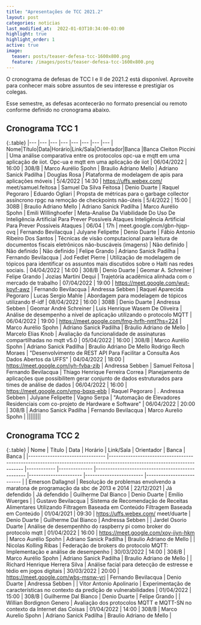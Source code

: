 ```yaml
---
title: "Apresentações de TCC 2021.2"
layout: post
categories: noticias
last_modified_at:  2022-01-03T10:34:00-03:00
highlight: true
highlight_order: 1
active: true 
image:
  teaser: posts/teaser-defesa-tcc-1600x800.png
  feature: /images/posts/teaser-defesa-tcc-1600x800.png
---
```


O cronograma de defesas de TCC I e II de 2021.2 está disponível. Aproveite para conhecer mais sobre assuntos de seu interesse e prestigiar os colegas.

Esse semestre, as defesas acontecerão no formato presencial ou remoto conforme definido no cronograma abaixo. 

## Cronograma TCC 1

{:.table}
|--- |--- |--- |--- |--- |--- |--- |--- |
Nome|Título|Data|Horário|Link/Sala|Orientador|Banca |Banca 
Cleiton Piccini | Uma análise comparativa entre os protocolos opc-ua e mqtt em uma aplicação de iiot. Opc-ua e mqtt em uma aplicação de iiot | 06/04/2022 | 16:00 | 308/B | Marco Aurélio Spohn | Braulio Adriano Mello | Adriano Sanick Padilha |
Douglas Rosa | Plataforma de modelagem de apis para aplicações móveis | 5/4/2022 | 14:30 |  https://uffs.webex.com/ meet/samuel.feitosa | Samuel Da Silva Feitosa | Denio Duarte | Raquel Pegoraro |
Eduardo Ogliari | Propsta de métricas para o garbage collector assíncrono rpgc na remoção de checkpoints não-úteis | 5/4/2022 | 15:00 | 308B | Braulio Adriano Mello | Adriano Sanick Padilha | Marco Aurélio Spohn |
Emili Willinghoefer | Meta-Analise Da Viabilidade Do Uso De Inteligência Artificial Para Prever Possíveis Ataques Inteligência Artificial Para Prever Possíveis Ataques  | 06/04 | 17h | meet.google.com/gbn-hjqp-ovq | Fernando Bevilacqua | Julyane Felipette | Denio Duarte |
Fábio Antonio Ribeiro Dos Santos | Técnicas de visão computacional para leitura de documentos fiscais eletrônicos não-buscáveis (imagens) | Não definido | Não definido | Não definido | Felipe Grando | Adriano Sanick Padilha | Fernando Bevilacqua |
Jod Fedlet Pierre | Utilização de modelagem de tópicos para identificar os assuntos mais  discutidos sobre o Haiti nas redes sociais.  | 04/04/2022 | 14:00 | 308/B | Denio Duarte | Geomar A. Schreiner | Felipe Grando |
Jozias Martini Dequi | Trajetória acadêmica alinhada com o mercado de trabalho | 07/04/2022 | 19:00  |  https://meet.google.com/wut-kpyf-awz | Fernando Bevilacqua | Andressa Sebben | Raquel Aparecida Pegoraro |
Lucas Sergio Mahle | Abordagem para modelagem de tópicos utilizando tf-idf | 08/04/2022 | 16:00 | 308B | Denio Duarte | Andressa Sebben | Geomar André Schreiner |
Luis Henrique Wasem De Oliveira | Análise de desempenho  a nivel de aplicação utilizando o protocolo MQTT  | 06/04/2022 | 19:00 | https://meet.google.com/fmg-hrfh-nmt?hs=224 | Marco Aurélio Spohn |  Adriano Sanick Padilha | Bráulio Adriano de Mello |
Marcelo Elias Knob | Avaliação da funcionalidade de assinaturas compartilhadas no mqtt v5.0 | 05/04/2022 | 16:00 | 308/B | Marco Aurélio Spohn | Adriano Sanick Padilha | Braulio Adriano De Mello
Rodrigo Rech Moraes | "Desenvolvimento de REST API Para Facilitar a Consulta Aos Dados Abertos da UFFS" | 04/04/2022 | 18:00 | https://meet.google.com/iyh-fvba-zjb  | Andressa Sebben | Samuel Feitosa | Fernando Bevilacqua |
Thiago Henrique Ferreira Correa | Planejamento de aplicações que possibilitem gerar conjunto de dados estruturados para times de análise de dados | 06/04/2022 | 16:00 |  https://meet.google.com/vmg-bqxq-ebb | Raquel Pegoraro | . Andressa Sebben | Julyane Felipette |
Vagno Serpa | "Automação de Elevadores Residenciais com co-projeto de Hardware e Software" | 06/04/2022 | 20:00 | 308/B | Adriano Sanick Padilha | Fernando Bevilacqua |  Marco Aurelio Spohn |
||||||||




## Cronograma TCC 2

{:.table}
| Nome                      		 | Título                                                                                                            		 | Data  		 | Horário 		 | Link/Sala                                  		 | Orientador      		 | Banca             		 | Banca               		 |
|--------------------------------    |------------------------------------------------------------------------------------------------------------------------    |------------    |--------------    |-------------------------------------------------    |----------------------    |------------------------    |--------------------------    |
| Emerson Dallagnol         		 | Resolução de problemas envolvendo a maratona de programação da sbc de 2013 e 2014                                 		 | 22/12/2021     | Já defendido     | Já defendido                               		 | Guilherme Dal Bianco     | Denio Duarte      		 | Emílio Wuerges      		 |
| Gustavo Bevilacqua        		 | Sistema de Recomendação de Receitas Alimentares Utilizando Filtragem Baseada em Conteúdo Filtragem Baseada em Conteúdo     | 01/04/2021     | 09:30   		 | https://uffs.webex.com/ meet/duarte    | Denio Duarte    		 | Guilherme Dal Bianco  	 | Andressa Sebben     		 |
| Jardel Osorio Duarte      		 | Análise de desempenhho do raspberry pi como broker do protocolo mqtt                                              		 | 01/04/2022     | 16:00   		 | https://meet.google.com/xoy-iiyn-hkm       		 | Marco Aurélio Spohn 	 | Adriano Sanick Padilha     | Braulio Adriano de Mello     |
| Nicolas Kolling Ribas     		 | Federação de brokers do protocolo MQTT: Implementação e análise de desempenho                                     		 | 30/03/2022     | 14:00   		 | 308/B                                      		 |  Marco Aurélio Spohn     | Adriano Sanick Padilha     | Braulio Adriano de Mello     |
| Richard Henrique Herrera Silva     | Análise facial para detecção de estresse e tédio em jogos digitais                                                		 | 30/03/2022     | 20:00   		 |  https://meet.google.com/wbs-msnw-yri      		 |  Fernando Bevilacqua     | Denio Duarte      		 | Andressa Sebben     		 |
| Vitor Antonio Apolinario  		 | Experimentação de características no contexto da predição de vulnerabilidades                                     		 | 01/04/2022     | 15:00   		 | 308/B                                      		 | Guilherme Dal Bianco     | Denio Duarte      		 | Felipe Grando       		 |
| Willian Bordignon Genero  		 | Avaliação dos protocolos MQTT e MQTT-SN no contexto da Internet das Coisas                                        		 | 01/04/2022     | 14:00   		 | 308/B                                      		 | Marco Aurelio Spohn 	 | Adriano Sanick Padilha     | Braulio Adriano de Mello     |





